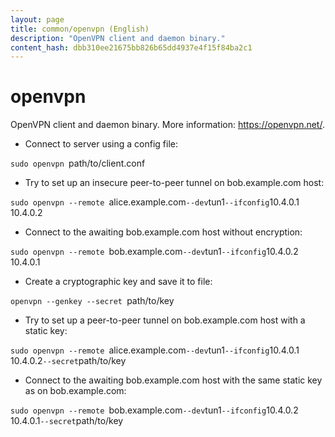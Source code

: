 ```yaml
---
layout: page
title: common/openvpn (English)
description: "OpenVPN client and daemon binary."
content_hash: dbb310ee21675bb826b65dd4937e4f15f84ba2c1
---
```

# openvpn

OpenVPN client and daemon binary.
More information: <https://openvpn.net/>.

- Connect to server using a config file:

`sudo openvpn `<span class="tldr-var badge badge-pill bg-dark-lm bg-white-dm text-white-lm text-dark-dm font-weight-bold">path/to/client.conf</span>

- Try to set up an insecure peer-to-peer tunnel on bob.example.com host:

`sudo openvpn --remote `<span class="tldr-var badge badge-pill bg-dark-lm bg-white-dm text-white-lm text-dark-dm font-weight-bold">alice.example.com</span>` --dev `<span class="tldr-var badge badge-pill bg-dark-lm bg-white-dm text-white-lm text-dark-dm font-weight-bold">tun1</span>` --ifconfig `<span class="tldr-var badge badge-pill bg-dark-lm bg-white-dm text-white-lm text-dark-dm font-weight-bold">10.4.0.1</span>` `<span class="tldr-var badge badge-pill bg-dark-lm bg-white-dm text-white-lm text-dark-dm font-weight-bold">10.4.0.2</span>

- Connect to the awaiting bob.example.com host without encryption:

`sudo openvpn --remote `<span class="tldr-var badge badge-pill bg-dark-lm bg-white-dm text-white-lm text-dark-dm font-weight-bold">bob.example.com</span>` --dev `<span class="tldr-var badge badge-pill bg-dark-lm bg-white-dm text-white-lm text-dark-dm font-weight-bold">tun1</span>` --ifconfig `<span class="tldr-var badge badge-pill bg-dark-lm bg-white-dm text-white-lm text-dark-dm font-weight-bold">10.4.0.2</span>` `<span class="tldr-var badge badge-pill bg-dark-lm bg-white-dm text-white-lm text-dark-dm font-weight-bold">10.4.0.1</span>

- Create a cryptographic key and save it to file:

`openvpn --genkey --secret `<span class="tldr-var badge badge-pill bg-dark-lm bg-white-dm text-white-lm text-dark-dm font-weight-bold">path/to/key</span>

- Try to set up a peer-to-peer tunnel on bob.example.com host with a static key:

`sudo openvpn --remote `<span class="tldr-var badge badge-pill bg-dark-lm bg-white-dm text-white-lm text-dark-dm font-weight-bold">alice.example.com</span>` --dev `<span class="tldr-var badge badge-pill bg-dark-lm bg-white-dm text-white-lm text-dark-dm font-weight-bold">tun1</span>` --ifconfig `<span class="tldr-var badge badge-pill bg-dark-lm bg-white-dm text-white-lm text-dark-dm font-weight-bold">10.4.0.1</span>` `<span class="tldr-var badge badge-pill bg-dark-lm bg-white-dm text-white-lm text-dark-dm font-weight-bold">10.4.0.2</span>` --secret `<span class="tldr-var badge badge-pill bg-dark-lm bg-white-dm text-white-lm text-dark-dm font-weight-bold">path/to/key</span>

- Connect to the awaiting bob.example.com host with the same static key as on bob.example.com:

`sudo openvpn --remote `<span class="tldr-var badge badge-pill bg-dark-lm bg-white-dm text-white-lm text-dark-dm font-weight-bold">bob.example.com</span>` --dev `<span class="tldr-var badge badge-pill bg-dark-lm bg-white-dm text-white-lm text-dark-dm font-weight-bold">tun1</span>` --ifconfig `<span class="tldr-var badge badge-pill bg-dark-lm bg-white-dm text-white-lm text-dark-dm font-weight-bold">10.4.0.2</span>` `<span class="tldr-var badge badge-pill bg-dark-lm bg-white-dm text-white-lm text-dark-dm font-weight-bold">10.4.0.1</span>` --secret `<span class="tldr-var badge badge-pill bg-dark-lm bg-white-dm text-white-lm text-dark-dm font-weight-bold">path/to/key</span>
